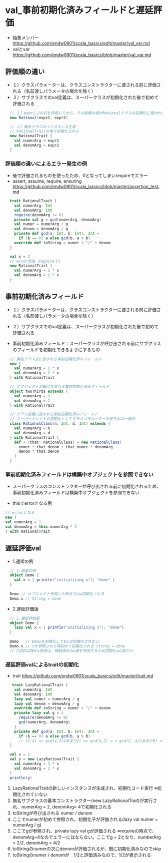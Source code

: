 # val_事前初期化済みフィールドと遅延評価
- 抽象メンバー https://github.com/endw0901/scala_basics/edit/master/val_var.md
- valとvar https://github.com/endw0901/scala_basics/blob/master/val_var.md

## 評価順の違い
- １）クラスパラメーターは、クラスコンストラクターに渡される前に評価される（名前渡しパラメータの場合を除く）
- ２）サブクラスでのval定義は、スーパークラスが初期化された後で初めて評価される
```scala
  // １）expr1,2の式を評価してから、その結果の値がRationalクラスの初期化に使われる
  new Rational(expr1, expr2)

  // ２）無名クラスのインスタンス生成
  // RationalTraitの後で初期化される
  new RationalTrait {
    val numerArg = expr1
    val denomArg = expr2
  }
```

### 評価順の違いによるエラー発生の例
- 後で評価されるものを使ったため、0となってしまいrequireでエラー
- assert, assume, require, ensuring https://github.com/endw0901/scala_basics/blob/master/assertion_test.md
```scala
  trait RationalTrait {
    val numerArg: Int
    val denomArg: Int
    require(denomArg != 0)
    private val g = gcd(numerArg, denomArg)
    val numer = numerArg / g
    val denom = denomArg / g
    private def gcd(a: Int, b: Int): Int =
      if (b == 0) a else gcd(b, a % b)
    override def toString = numer + "/" + denom
  }

  val x = 2
  // error発生（requireで)
  new RationalTrait {
    val numerArg = 1 * x
    val denomArg = 2 * x
  }
```

## 事前初期化済みフィールド
- １）クラスパラメーターは、クラスコンストラクターに渡される前に評価される（名前渡しパラメータの場合を除く）
- ２）サブクラスでのval定義は、スーパークラスが初期化された後で初めて評価される

- 事前初期化済みフィールド：スーパークラスが呼び出される前にサブクラスのフィールドを初期化できるようにするもの

```scala
  // 無名クラス式に含まれる事前初期化済みフィールド
  new {
    val numerArg = 1 * x
    val denomArg = 2 * x
  } with RationalTrait

  // オブジェクト定義に含まれる事前初期化済みフィールド
  object twoThirds extends {
    val numerArg = 2
    val denomArg = 2
  } with RationalTrait

  // クラス定義に含まれる事前初期化済みフィールド
  // スーパートレイトの初期化としてクラスパラメーターを使うのは一般的
  class RationalClass(n: Int, d: Int) extends {
    val numerArg = n
    val denomArg = d
  } with RationalTrait {
    def + (that: RationalClass) = new RationalClass(
      numer * that.denom + that.numer * denomArg
      denom * that.denom
    )
  }
```

### 事前初期化済みフィールドは構築中オブジェクトを参照できない
- スーパークラスのコンストラクターが呼び出される前に初期化されるため、事前初期化済みフィールドは構築中オブジェクトを参照できない

- thisでerrorとなる例
```scala
// errorとなる
new {
val numerArg = 1
val denomArg = this.numerArg * 2
} with RationalTrait
```


## 遅延評価val
- 1.通常の例
```scala
  // 1.通常の例
  object Demo {
    val x = { println("initializing x"); "done" }
  }
  
  Demo // オブジェクト参照した時点でxは初期化される
  Demo.x // String = done
```
- 2.遅延評価版
```scala
  // 2.遅延評価版
  object Demo {
    lazy val x = { println("initializing x"); "done"}
  }
  
  Demo   // Demoを初期化してもxは初期化されない。
  Demo.x // xが参照された時初めて初期化される String = done
  // 2回目以降のx参照は、格納済みのx値を参照するため初期化は1度だけ
```

### 遅延評価valによるtraitの初期化
- trait https://github.com/endw0901/scala_basics/edit/master/trait.md

```scala
   trait LazyRationalTrait {
    val numerArg: Int
    val denomArg: Int
    lazy val numer = numerArg / g
    lazy val denom = denomArg / g
    override def toString = numer + "/" + denom
    private lazy val g = {
      require(denomArg != 0)
      gcd(numerArg, denomArg)
    }
    private def gcd(a: Int, b: Int): Int =
      if (b == 0) a else gcd(b, a % b)
      // (2,4) => gcd(4,2/4あまり2) => gcd(4,2) = > gcd(2, 4/2あまり0) => b==0なのでreturn a = 2 => g=2が返る
  }

  val x = 2
  val y = new LazyRationalTrait {
    val numerArg = 1 * x
    val denomArg = 2 * x
  }
  println(y)
```

1. LazyRationalTraitの新しいインスタンスが生成され、初期化コード実行 ※初期化されていない
1. 無名サブクラスの基本コンストラクター(new LazyRationalTrait)が実行され、numerArg = 2, denomArg= 4で初期化される
1. toStringが呼び出される numer / denom
1. ここでnumerが初めて参照され、初期化子が評価される(lazy val numer = numerArg / g) 
1. ここでgが参照され、private lazy val gが評価される ※requireの時点で、denomArg=4なのでエラーにはならない。ここでg = 2となり、numberArg = 2/2, denomArg = 4/2
1. toStringのnumerの次にdenomが評価されるが、既に初期化済みなのでskip
1. toStringのnumer / denomが　1/2と評価済みなので、1/2が表示される
